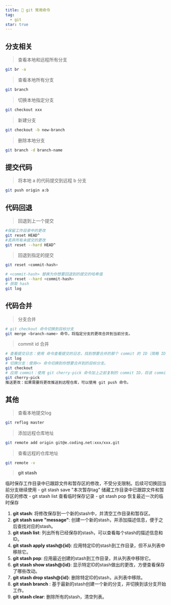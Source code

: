 ```yaml
---
title: 🥹 git 常用命令
tag:
  - git
star: true
---
```



## 分支相关
> 查看本地和远程所有分支
```bash
git br -a 
```

> 查看本地所有分支

```bash
git branch 
```

> 切换本地指定分支

```bash
git checkout xxx
```

> 新建分支

```bash
git checkout -b new-branch
```

> 删除本地分支

```bash
git branch -d branch-name
```

## 提交代码

> 将本地 a 的代码提交到远程 b 分支

```bash
git push origin a:b
```



## 代码回退

> 回退到上一个提交

```bash
#保留工作目录中的更改
git reset HEAD^
#丢弃所有未提交的更改
git reset --hard HEAD^
```

> 回退到指定的提交

```bash
git reset <commit-hash>

# <commit-hash> 替换为你想要回退到的提交的哈希值
git reset --hard <commit-hash>
# 获取 hash
git log
```



## 代码合并

> 分支合并

```bash
# git checkout 命令切换到目标分支
git merge <branch-name> 命令，将指定分支的更改合并到当前分支。
```

> commit id 合并

```bash
# 查看提交日志：使用 命令查看提交的日志，找到想要合并的那个 commit 的 ID（简略 ID，即前8位数）。
git log 
# 切换分支：使用<> 命令切换到你想要合并到的目标分支。
git checkout 
# 应用 commit：使用 git cherry-pick 命令加上之前复制的 commit ID，将该 commit 应用到当前分支。
git cherry-pick
推送更改：如果需要将更改推送到远程仓库，可以使用 git push 命令。
```





## 其他

> 查看本地提交log

```bash
git reflog master
```

> 添加远程仓库地址

```bash
git remote add origin git@e.coding.net:xxx/xxx.git
```

> 查看远程的仓库地址

```bash
git remote -v
```

> **git stash**

临时保存工作目录中已跟踪文件和暂存区的修改，不受分支限制。后续可切换回当前分支继续使用 - git stash save "本次暂存tag"        储藏工作目录中已跟踪文件和暂存区的修改 - git stash list  查看临时保存记录 - git stash pop 恢复最近一次的临时保存

1. **git stash**: 将修改保存到一个新的stash中，并清空工作目录和暂存区。
2. **git stash save "message"**: 创建一个新的stash，并添加描述信息，便于之后查找对应的stash。
3. **git stash list**: 列出所有已经保存的stash，可以查看每个stash的描述信息和ID。
4. **git stash apply stash@{id}**: 应用特定ID的stash到工作目录，但不从列表中移除它。
5. **git stash pop**: 应用最近创建的stash到工作目录，并从列表中移除它。
6. **git stash show stash@{id}**: 显示特定ID的stash做出的更改，方便查看保存了哪些改动。
7. **git stash drop stash@{id}**: 删除特定ID的stash，从列表中移除。
8. **git stash branch** : 基于最新的stash创建一个新的分支，并切换到该分支开始工作。
9. **git stash clear**: 删除所有的stash，清空列表。